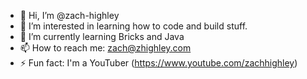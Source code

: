 - 👋 Hi, I’m @zach-highley
- 👀 I’m interested in learning how to code and build stuff.
- 🌱 I’m currently learning Bricks and Java
- 📫 How to reach me: zach@zhighley.com
- ⚡ Fun fact: I'm a YouTuber (https://www.youtube.com/zachhighley)

<!---
zach-highley/zach-highley is a ✨ special ✨ repository because its `README.md` (this file) appears on your GitHub profile.
You can click the Preview link to take a look at your changes.
--->

